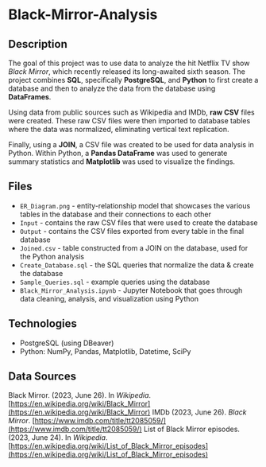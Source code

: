 # Black-Mirror-Analysis
## Description
The goal of this project was to use data to analyze the hit Netflix TV show *Black Mirror*, which recently released its long-awaited sixth season. The project combines **SQL**, specifically **PostgreSQL**, and **Python** to first create a database and then to analyze the data from the database using **DataFrames**. 

Using data from public sources such as Wikipedia and IMDb, **raw CSV** files were created. These raw CSV files were then imported to database tables where the data was normalized, eliminating vertical text replication. 

Finally, using a **JOIN**, a CSV file was created to be used for data analysis in Python. Within Python, a **Pandas DataFrame** was used to generate summary statistics and **Matplotlib** was used to visualize the findings. 

## Files
* `ER_Diagram.png` - entity-relationship model that showcases the various tables in the database and their connections to each other
* `Input` - contains the raw CSV files that were used to create the database
* `Output` - contains the CSV files exported from every table in the final database
* `Joined.csv` - table constructed from a JOIN on the database, used for the Python analysis
* `Create_Database.sql` - the SQL queries that normalize the data & create the database
* `Sample_Queries.sql` - example queries using the database
* `Black_Mirror_Analysis.ipynb` - Jupyter Notebook that goes through data cleaning, analysis, and visualization using Python

## Technologies
* PostgreSQL (using DBeaver)
* Python: NumPy, Pandas, Matplotlib, Datetime, SciPy

## Data Sources
Black Mirror. (2023, June 26). In *Wikipedia*. [https://en.wikipedia.org/wiki/Black_Mirror](https://en.wikipedia.org/wiki/Black_Mirror)
IMDb (2023, June 26). *Black Mirror*. [https://www.imdb.com/title/tt2085059/](https://www.imdb.com/title/tt2085059/)
List of Black Mirror episodes. (2023, June 24). In *Wikipedia*. [https://en.wikipedia.org/wiki/List_of_Black_Mirror_episodes](https://en.wikipedia.org/wiki/List_of_Black_Mirror_episodes)